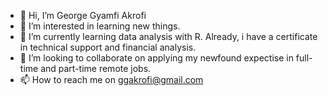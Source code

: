 - 👋 Hi, I’m George Gyamfi Akrofi
- 👀 I’m interested in learning new things.
- 🌱 I’m currently learning data analysis with R. Already, i have a certificate in technical support and financial analysis.
- 💞️ I’m looking to collaborate on applying my newfound expectise in full-time and part-time remote jobs.
- 📫 How to reach me on ggakrofi@gmail.com

<!---
gitakrofi/gitakrofi is a ✨ special ✨ repository because its `README.md` (this file) appears on your GitHub profile.
You can click the Preview link to take a look at your changes.
--->
